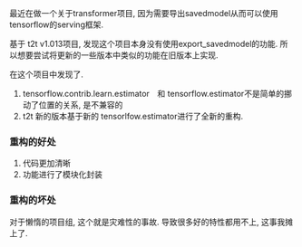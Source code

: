 最近在做一个关于transformer项目, 因为需要导出savedmodel从而可以使用tensorflow的serving框架.

基于 t2t v1.013项目, 发现这个项目本身没有使用export_savedmodel的功能. 所以想要尝试将更新的一些版本中类似的功能在旧版本上实现.

在这个项目中发现了.

1. tensorflow.contrib.learn.estimator　和 tensorflow.estimator不是简单的挪动了位置的关系, 是不兼容的
2. t2t 新的版本基于新的 tensorlfow.estimator进行了全新的重构. 


### 重构的好处
1. 代码更加清晰
2. 功能进行了模块化封装

### 重构的坏处
对于懒惰的项目组, 这个就是灾难性的事故. 导致很多好的特性都用不上, 这事我摊上了.
